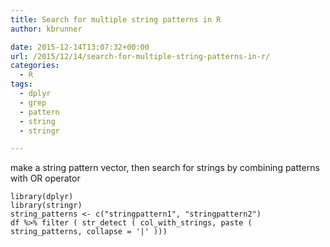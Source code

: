 ```yaml
---
title: Search for multiple string patterns in R
author: kbrunner

date: 2015-12-14T13:07:32+00:00
url: /2015/12/14/search-for-multiple-string-patterns-in-r/
categories:
  - R
tags:
  - dplyr
  - grep
  - pattern
  - string
  - stringr

---
```

make a string pattern vector, then search for strings by combining patterns with OR operator 

    library(dplyr)
    library(stringr)
    string_patterns <- c("stringpattern1", "stringpattern2")
    df %>% filter ( str_detect ( col_with_strings, paste ( string_patterns, collapse = '|' )))
